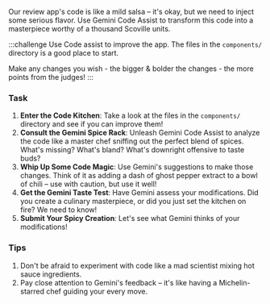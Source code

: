 Our review app's code is like a mild salsa – it's okay, but we need to inject some serious flavor. Use Gemini Code Assist to transform this code into a masterpiece worthy of a thousand Scoville units.

:::challenge
Use Code assist to improve the app. The files in the `components/` directory is a good place to start.

Make any changes you wish - the bigger & bolder the changes - the more points from the judges!
:::

### Task

1. **Enter the Code Kitchen**: Take a look at the files in the `components/` directory and see if you can improve them!
2. **Consult the Gemini Spice Rack**: Unleash Gemini Code Assist to analyze the code like a master chef sniffing out the perfect blend of spices. What's missing? What's bland? What's downright offensive to taste buds?
3. **Whip Up Some Code Magic**: Use Gemini's suggestions to make those changes. Think of it as adding a dash of ghost pepper extract to a bowl of chili – use with caution, but use it well!
4. **Get the Gemini Taste Test**: Have Gemini assess your modifications. Did you create a culinary masterpiece, or did you just set the kitchen on fire? We need to know!
5. **Submit Your Spicy Creation**: Let's see what Gemini thinks of your modifications!

### Tips

1. Don't be afraid to experiment with code like a mad scientist mixing hot sauce ingredients.
2. Pay close attention to Gemini's feedback – it's like having a Michelin-starred chef guiding your every move.
